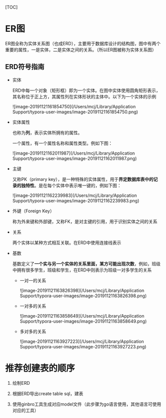 [TOC]



# ER图

ER图全称为实体关系图（也成ERD），主要用于数据库设计的结构图，图中有两个重要的属性，一是实体，二是实体之间的关系。（所以ER图被称为实体关系图）



##  ERD符号指南



* 实体

  ERD中每一个对象（矩形框）即为一个实体。在图中实体使用圆角矩形表示，其名称位于正上方，其属性列在实体形状的主体中。以下为一个实体的示例

  ![image-20191121161854750](/Users/mcj/Library/Application Support/typora-user-images/image-20191121161854750.png)

  

* 实体属性

  也称为**列**，表示实体所拥有的属性。

  一个属性，有一个属性名称和属性类型。例如下图：

  ![image-20191121162011987](/Users/mcj/Library/Application Support/typora-user-images/image-20191121162011987.png)

* 主键

  又称PK（primary key），是一种特殊的实体属性，用于**界定数据库表中的记录的独特性**。是在每个实体中表示唯一键的，例如下图：

  ![image-20191121162239983](/Users/mcj/Library/Application Support/typora-user-images/image-20191121162239983.png)

* 外键（Foreign Key）

  称为外来键和外部键，又称FK，是对主键的引用，用于识别实体之间的关系

  

* 关系

  两个实体以某种方式相互关联。在ERD中使用连接线表示

  

* 基数

  基数定义了**一个实与另一个实体的关系里面，某方可能出现次数**，例如，班级中拥有很多学生，班级和学生，在ERD中则表示为班级一对多学生的关系



  * 一对一的关系

    ![image-20191121163826398](/Users/mcj/Library/Application Support/typora-user-images/image-20191121163826398.png)

  * 一对多的关系

    ![image-20191121163858649](/Users/mcj/Library/Application Support/typora-user-images/image-20191121163858649.png)

  * 多对多的关系

    ![image-20191121163927223](/Users/mcj/Library/Application Support/typora-user-images/image-20191121163927223.png)



# 推荐创建表的顺序

1. 绘制ERD

2. 根据ERD导出create table sql，建表

3. 使用ginbro工具生成对应model文件（此步骤为go语言使用，其他语言可使用对应的工具）















